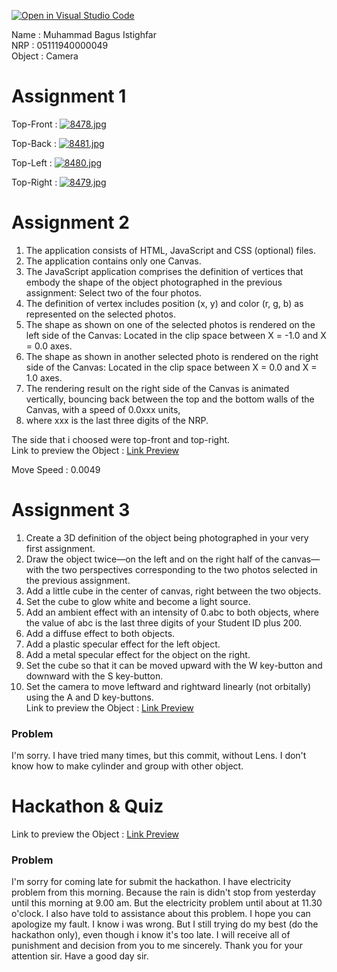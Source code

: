 [![Open in Visual Studio Code](https://classroom.github.com/assets/open-in-vscode-f059dc9a6f8d3a56e377f745f24479a46679e63a5d9fe6f495e02850cd0d8118.svg)](https://classroom.github.com/online_ide?assignment_repo_id=5762965&assignment_repo_type=AssignmentRepo)

Name : Muhammad Bagus Istighfar<br/>
NRP : 05111940000049<br/>
Object : Camera<br/>

# Assignment 1

Top-Front :
[![8478.jpg](https://i.postimg.cc/vH1JqZTQ/8478.jpg)](https://postimg.cc/RNBpq9w8)


Top-Back :
[![8481.jpg](https://i.postimg.cc/jdKfvLZf/8481.jpg)](https://postimg.cc/V5G5kLys)


Top-Left :
[![8480.jpg](https://i.postimg.cc/fLTFxw1Q/8480.jpg)](https://postimg.cc/yJtvKzVL)


Top-Right : 
[![8479.jpg](https://i.postimg.cc/vH6K722T/8479.jpg)](https://postimg.cc/F7NGNp4X)

# Assignment 2
1. The application consists of HTML, JavaScript and CSS (optional) files.
2. The application contains only one Canvas.
3. The JavaScript application comprises the definition of vertices that embody the shape of the object photographed in the previous assignment: Select two of the four photos.
4. The definition of vertex includes position (x, y) and color (r, g, b) as represented on the selected photos.
5. The shape as shown on one of the selected photos is rendered on the left side of the Canvas: Located in the clip space between X = -1.0 and X = 0.0 axes.
6. The shape as shown in another selected photo is rendered on the right side of the Canvas: Located in the clip space between X = 0.0 and X = 1.0 axes.
7. The rendering result on the right side of the Canvas is animated vertically, bouncing back between the top and the bottom walls of the Canvas, with a speed of 0.0xxx units,
8. where xxx is the last three digits of the NRP.

The side that i choosed were top-front and top-right.<br/>
Link to preview the Object : [Link Preview](https://bagusistighfar86.github.io/cg2021c/assignment2/)<br/>

Move Speed : 0.0049<br/>

# Assignment 3
1. Create a 3D definition of the object being photographed in your very first assignment.
2. Draw the object twice—on the left and on the right half of the canvas—with the two perspectives corresponding to the two photos selected in the previous assignment.
3. Add a little cube in the center of canvas, right between the two objects.
4. Set the cube to glow white and become a light source.
5. Add an ambient effect with an intensity of 0.abc to both objects, where the value of abc is the last three digits of your Student ID plus 200.
6. Add a diffuse effect to both objects. 
7. Add a plastic specular effect for the left object. 
8. Add a metal specular effect for the object on the right. 
9. Set the cube so that it can be moved upward with the W key-button and downward with the S key-button. 
10. Set the camera to move leftward and rightward linearly (not orbitally) using the A and D key-buttons.<br/>
Link to preview the Object : [Link Preview](https://bagusistighfar86.github.io/cg2021c/assignment3/)<br/>



### Problem
I'm sorry. I have tried many times, but this commit, without Lens. I don't know how to make cylinder and group with other object. 

# Hackathon & Quiz
Link to preview the Object : [Link Preview](https://bagusistighfar86.github.io/cg2021c/hackathon/)<br/>

### Problem
I'm sorry for coming late for submit the hackathon. I have electricity problem from this morning. Because the rain is didn't stop from yesterday until this morning at 9.00 am. But the electricity problem until about at 11.30 o'clock. I also have told to assistance about this problem. I hope you can apologize my fault. I know i was wrong. But I still trying do my best (do the hackathon only), even though i know it's too late. I will receive all of punishment and decision from you to me sincerely. Thank you for your attention sir. Have a good day sir.
